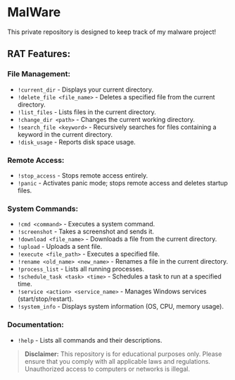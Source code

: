 # MalWare

This private repository is designed to keep track of my malware project!

## RAT Features:

### File Management:
- `!current_dir` - Displays your current directory.
- `!delete_file <file_name>` - Deletes a specified file from the current directory.
- `!list_files` - Lists files in the current directory.
- `!change_dir <path>` - Changes the current working directory.
- `!search_file <keyword>` - Recursively searches for files containing a keyword in the current directory.
- `!disk_usage` - Reports disk space usage.

### Remote Access:
- `!stop_access` - Stops remote access entirely.
- `!panic` - Activates panic mode; stops remote access and deletes startup files.

### System Commands:
- `!cmd <command>` - Executes a system command.
- `!screenshot` - Takes a screenshot and sends it.
- `!download <file_name>` - Downloads a file from the current directory.
- `!upload` - Uploads a sent file.
- `!execute <file_path>` - Executes a specified file.
- `!rename <old_name> <new_name>` - Renames a file in the current directory.
- `!process_list` - Lists all running processes.
- `!schedule_task <task> <time>` - Schedules a task to run at a specified time.
- `!service <action> <service_name>` - Manages Windows services (start/stop/restart).
- `!system_info` - Displays system information (OS, CPU, memory usage).

### Documentation:
- `!help` - Lists all commands and their descriptions.

> **Disclaimer:** This repository is for educational purposes only. Please ensure that you comply with all applicable laws and regulations. Unauthorized access to computers or networks is illegal.
